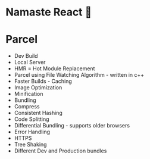 # Namaste React 🚀

# Parcel

- Dev Build
- Local Server
- HMR = Hot Module Replacement
- Parcel using File Watching Algorithm - written in c++
- Faster Builds - Caching
- Image Optimization
- Minification
- Bundling
- Compress
- Consistent Hashing
- Code Splitting
- Differential Bundling - supports older browsers
- Error Handling
- HTTPS
- Tree Shaking
- Different Dev and Production bundles
